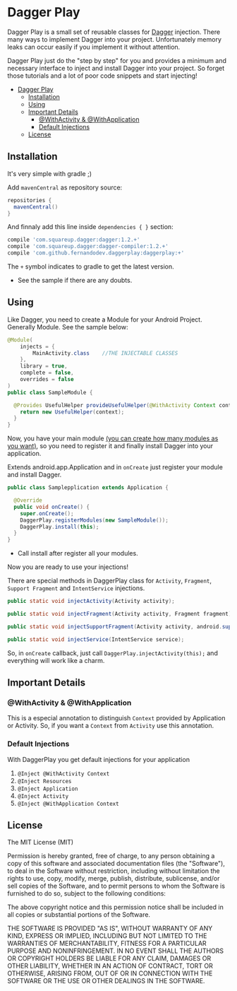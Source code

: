 Dagger Play
==

Dagger Play is a small set of reusable classes for [Dagger](https://github.com/square/dagger) injection. There many ways to implement Dagger into your project. Unfortunately memory leaks can occur easily if you implement it without attention.

Dagger Play just do the "step by step" for you and provides a minimum and necessary interface to inject and install Dagger into your project. So forget those tutorials and a lot of poor code snippets and start injecting!

- [Dagger Play](#dagger-play)
  - [Installation](#installation)
  - [Using](#using)
  - [Important Details](#important-details)
    - [@WithActivity & @WithApplication](#@withactivity-&-@withapplication)
    - [Default Injections](#default-injections)
  - [License](#license)

## Installation

It's very simple with gradle ;)

Add `mavenCentral` as repository source:

```gradle
repositories {
  mavenCentral()
}
```

And finnaly add this line inside `dependencies { }` section:

```gradle
compile 'com.squareup.dagger:dagger:1.2.+'
compile 'com.squareup.dagger:dagger-compiler:1.2.+'
compile 'com.github.fernandodev.daggerplay:daggerplay:+'
```

The `+` symbol indicates to gradle to get the latest version.

* See the sample if there are any doubts.

## Using

Like Dagger, you need to create a Module for your Android Project. Generally <AppName>Module. See the sample below:

```java
@Module(
    injects = {
        MainActivity.class    //THE INJECTABLE CLASSES
    },
    library = true,
    complete = false,
    overrides = false
)
public class SampleModule {

  @Provides UsefulHelper provideUsefulHelper(@WithActivity Context context) {
    return new UsefulHelper(context);
  }
}
```

Now, you have your main module [(you can create how many modules as you want)](http://square.github.io/dagger/), so you need to register it
and finally install Dagger into your application.

Extends android.app.Application and in `onCreate` just register your module and install Dagger.

```java
public class Samplepplication extends Application {

  @Override
  public void onCreate() {
    super.onCreate();
    DaggerPlay.registerModules(new SampleModule());
    DaggerPlay.install(this);
  }
}
```

* Call install after register all your modules.

Now you are ready to use your injections!

There are special methods in DaggerPlay class for `Activity`, `Fragment`, `Support Fragment` and `IntentService` injections.

```java
public static void injectActivity(Activity activity);

public static void injectFragment(Activity activity, Fragment fragment);

public static void injectSupportFragment(Activity activity, android.support.v4.app.Fragment fragment);

public static void injectService(IntentService service);
```

So, in `onCreate` callback, just call `DaggerPlay.injectActivity(this);` and everything will work like a charm.

## Important Details

### @WithActivity & @WithApplication

This is a especial annotation to distinguish `Context` provided by Application or Activity. So, if you want a `Context` from `Activity` use this annotation.

### Default Injections

With DaggerPlay you get default injections for your application

1. `@Inject @WithActivity Context`
2. `@Inject Resources`
3. `@Inject Application`
4. `@Inject Activity`
5. `@Inject @WithApplication Context`

## License

The MIT License (MIT)

Permission is hereby granted, free of charge, to any person obtaining a copy
of this software and associated documentation files (the "Software"), to deal
in the Software without restriction, including without limitation the rights
to use, copy, modify, merge, publish, distribute, sublicense, and/or sell
copies of the Software, and to permit persons to whom the Software is
furnished to do so, subject to the following conditions:

The above copyright notice and this permission notice shall be included in
all copies or substantial portions of the Software.

THE SOFTWARE IS PROVIDED "AS IS", WITHOUT WARRANTY OF ANY KIND, EXPRESS OR
IMPLIED, INCLUDING BUT NOT LIMITED TO THE WARRANTIES OF MERCHANTABILITY,
FITNESS FOR A PARTICULAR PURPOSE AND NONINFRINGEMENT. IN NO EVENT SHALL THE
AUTHORS OR COPYRIGHT HOLDERS BE LIABLE FOR ANY CLAIM, DAMAGES OR OTHER
LIABILITY, WHETHER IN AN ACTION OF CONTRACT, TORT OR OTHERWISE, ARISING FROM,
OUT OF OR IN CONNECTION WITH THE SOFTWARE OR THE USE OR OTHER DEALINGS IN
THE SOFTWARE.
